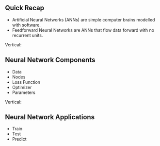 ## Quick Recap

- Artificial Neural Networks (ANNs) are simple computer brains modelled with software.
- Feedforward Neural Networks are ANNs that flow data forward with no recurrent units.

Vertical:

## Neural Network Components

- Data
- Nodes
- Loss Function
- Optimizer
- Parameters

Vertical:

## Neural Network Applications

- Train
- Test
- Predict
